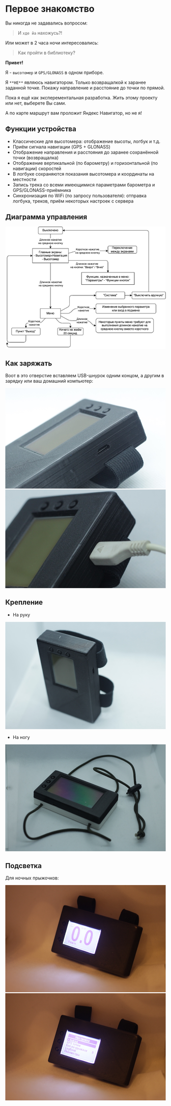 # Первое знакомство

Вы никогда не задавались вопросом:

> И `хде йа` нахожусь?!

Или может в 2 часа ночи интересовались:

> Как пройти в библиотеку?

**Привет!**

Я - `высотомер` и `GPS/GLONASS` в одном приборе.

Я `**НЕ**` являюсь навигатором. Только возвращалкой к заранее заданной точке. Покажу направление и расстояние до точки по прямой.

Пока я ещё как эксперементальная разработка. Жить этому проекту или нет, выберете Вы сами.

А по карте маршрут вам проложит Яндекс Навигатор, но не я!


## Функции устройства

* Классические для высотомера: отображение высоты, логбук и т.д.
* Приём сигнала навигации (GPS + GLONASS)
* Отображение направления и расстояния до заранее сохранённой точки (возвращалка)
* Отображение вертикальной (по барометру) и горизонтальной (по навигации) скоростей
* В логбуке сохраняются показания высотомера и координаты на местности
* Запись трека со всеми имеющимися параметрами барометра и GPS/GLONASS-приёмника
* Синхронизация по WiFi (по запросу пользователя): отправка логбука, треков, приём некоторых настроек с сервера


## Диаграмма управления

![](img/01.ctrl.diag.png)


## Как заряжать

Воот в это отверстие вставляем USB-шнурок одним концом, а другим в зарядку или ваш домашний компьютер:

![](img/01.charge1.jpg "USB")
![](img/01.charge2.jpg "USB")


## Крепление

* На руку

![](img/01.mount1.jpg "Крепление на руку")

* На ногу

![](img/01.mount2.jpg "Крепление на ногу")


## Подсветка

Для ночных прыжочков:

![](img/01.light1.jpg "Подсветка")
![](img/01.light2.jpg "Подсветка")

